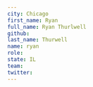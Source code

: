 ```yaml
---
city: Chicago
first_name: Ryan
full_name: Ryan Thurlwell
github:
last_name: Thurwell
name: ryan
role:
state: IL
team:
twitter:
---
```


